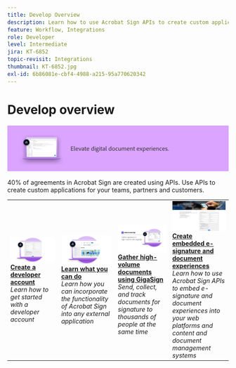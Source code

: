 ```yaml
---
title: Develop Overview
description: Learn how to use Acrobat Sign APIs to create custom applications for your teams, partners and customers
feature: Workflow, Integrations
role: Developer
level: Intermediate
jira: KT-6852
topic-revisit: Integrations
thumbnail: KT-6852.jpg
exl-id: 6b86081e-cbf4-4988-a215-95a770620342
---
```

# Develop overview

![Sign Develop Image](../assets/Hero-Develop.png)

40% of agreements in Acrobat Sign are created using APIs. Use APIs to create custom applications for your teams, partners and customers.

<table style="table-layout:fixed">
<tr>
  <td>
    <a href="https://www.adobe.io/apis/documentcloud/sign.html" target="_blank">
      <img alt="Create a developer account" src="../assets/Develop_Getting-Started.png" />
    </a>
    <div>
    <a href="https://www.adobe.io/apis/documentcloud/sign.html" target="_blank"><strong>Create a developer account</strong></a>
    </div>
    <em>Learn how to get started with a developer account</em>
    <br>
  </td>
  <td>
    <a href="https://www.adobe.io/apis/documentcloud/sign/docs.html" target="_blank">
      <img alt="Learn what you can do" src="../assets/Develop_Learn.png" />
    </a>
    <div>
    <a href="https://www.adobe.io/apis/documentcloud/sign/docs.html" target="_blank"><strong>Learn what you can do</strong></a>
    </div>
    <em>Learn how you can incorporate the functionality of Acrobat Sign into any external application</em>
    <br>
  </td>  
  <td>
    <a href="gigasign.md">
      <img alt="Gather high-volume documents using GigaSign" src="../assets/gigasign.jpg" />
    </a>
    <div>
    <a href="gigasign.md"><strong>Gather high-volume documents using GigaSign</strong></a>
    </div>
    <em>Send, collect, and track documents for signature to thousands of people at the same time</em>
    <br>
  </td>
   <td>
    <a href="embeddedesignature.md">
      <img alt="Create embedded e-signature and document experiences" src="assets/embeddedesignature/EmbedPart1_thumb.png" />
    </a>
    <div>
    <a href="embeddedesignature.md"><strong>Create embedded e-signature and document experiences</strong></a>
    </div>
    <em>Learn how to use Acrobat Sign APIs to embed e-signature and document experiences into your web platforms and content and document management systems</em>
    <br>
  </td>
</tr>
</table>
